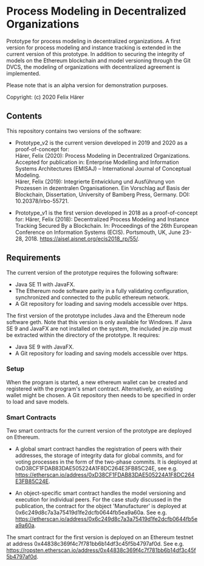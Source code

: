 # Process Modeling in Decentralized Organizations

Prototype for process modeling in decentralized organizations. A first version for process modeling and instance tracking is extended in the current version of this prototype. In addition to securing the integrity of models on the Ethereum blockchain and model versioning through the Git DVCS, the modeling of organizations with decentralized agreement is implemented.

Please note that is an alpha version for demonstration purposes.

Copyright: (c) 2020 Felix Härer


## Contents

This repository contains two versions of the software:

- Prototype_v2 is the current version developed in 2019 and 2020 as a proof-of-concept for:<br>
  Härer, Felix (2020): Process Modeling in Decentralized Organizations. Accepted for publication in: Enterprise Modelling and Information Systems Architectures (EMISAJ) – International Journal of Conceptual Modeling.<br>
 Härer, Felix (2019): Integrierte Entwicklung und Ausführung von Prozessen in dezentralen Organisationen. Ein Vorschlag auf Basis der Blockchain, Dissertation, University of Bamberg Press, Germany. DOI: 10.20378/irbo-55721.
 

- Prototype_v1 is the first version developed in 2018 as a proof-of-concept for:
 Härer, Felix (2018): Decentralized Process Modeling and Instance Tracking Secured By a Blockchain. In: Proceedings of the 26th European Conference on Information Systems (ECIS). Portsmouth, UK, June 23-28, 2018. https://aisel.aisnet.org/ecis2018_rp/55/.


## Requirements

The current version of the prototype requires the following software:

- Java SE 11 with JavaFX.
- The Ethereum node software parity in a fully validating configuration, synchronized and connected to the public ethereum network. 
- A Git repository for loading and saving models accessible over https.


The first version of the prototype includes Java and the Ethereum node software geth. Note that this version is only available for Windows. If Java SE 9 and JavaFX are not installed on the system, the included jre.zip must be extracted within the directory of the prototype.
It requires:

- Java SE 9 with JavaFX.
- A Git repository for loading and saving models accessible over https.


### Setup

When the program is started, a new ethereum wallet can be created and registered with the program's smart contract. Alternatively, an existing wallet might be chosen. A Git repository then needs to be specified in order to load and save models.


### Smart Contracts

Two smart contracts for the current version of the prototype are deployed on Ethereum. 

- A global smart contract handles the registration of peers with their addresses, the storage of integrity data for global commits, and for voting processes in the form of the two-phase commits. It is deployed at 0xD38CF1FDAB83DAE505224A1F8DC264E3FB85C24E, see e.g. https://etherscan.io/address/0xD38CF1FDAB83DAE505224A1F8DC264E3FB85C24E.

- An object-specific smart contract handles the model versioning and execution for individual peers. For the case study discussed in the publication, the contract for the object 'Manufacturer' is deployed at 0x6c249d8c7a3a75419d1fe2dcfb0644fb5ea9a60a. See e.g. https://etherscan.io/address/0x6c249d8c7a3a75419d1fe2dcfb0644fb5ea9a60a.


The smart contract for the first version is deployed on an Ethereum testnet at address 0x44838c369f4c7f781bb6b14df3c45f5b4797af0d. See e.g. https://ropsten.etherscan.io/address/0x44838c369f4c7f781bb6b14df3c45f5b4797af0d.
